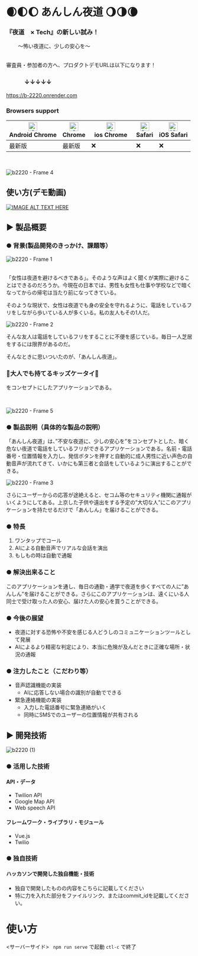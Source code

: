 # 🌒🌓🌔 あんしん夜道 🌖🌗🌘
### 『夜道　× Tech』の新しい試み！
　     　〜怖い夜道に、少しの安心を〜

<br>
審査員・参加者の方へ、プロダクトデモURLは以下になります！
<br>

### 　　　↓↓↓↓↓
https://b-2220.onrender.com

### Browsers support

|[<img src="https://raw.githubusercontent.com/alrra/browser-logos/master/src/chrome/chrome_48x48.png" alt="Chrome" width="24px" height="24px" />](http://gotbahn.github.io/browsers-support-badges/)</br>Android Chrome |[<img src="https://raw.githubusercontent.com/alrra/browser-logos/master/src/chrome/chrome_48x48.png" alt="Chrome" width="24px" height="24px" />](http://gotbahn.github.io/browsers-support-badges/)</br>Chrome |[<img src="https://raw.githubusercontent.com/alrra/browser-logos/master/src/chrome/chrome_48x48.png" alt="Chrome" width="24px" height="24px" />](http://gotbahn.github.io/browsers-support-badges/)</br>ios Chrome　| [<img src="https://raw.githubusercontent.com/alrra/browser-logos/master/src/safari/safari_48x48.png" alt="Safari" width="24px" height="24px" />](http://gotbahn.github.io/browsers-support-badges/)</br>Safari | [<img src="https://raw.githubusercontent.com/alrra/browser-logos/master/src/safari-ios/safari-ios_48x48.png" alt="iOS Safari" width="24px" height="24px" />](http://gotbahn.github.io/browsers-support-badges/)</br>iOS Safari |
| --------- | --------- | --------- | --------- | --------- |
| 最新版　| 最新版 | ❌ | ❌ | ❌ |

<br>

![b2220 - Frame 4](https://user-images.githubusercontent.com/24710953/196140549-7691f13e-495f-490d-8506-c3e96b625011.jpg)

## 使い方(デモ動画)
[![IMAGE ALT TEXT HERE](https://user-images.githubusercontent.com/24710953/197316618-c7c44cbb-c640-45c1-9958-4582c970fe55.png)](https://youtu.be/qfS-SFLeszY)


## ▶️ 製品概要
### ● 背景(製品開発のきっかけ、課題等）
![b2220 - Frame 1](https://user-images.githubusercontent.com/24710953/196140697-24db1d42-18b5-4725-a255-21739ab2974e.jpg)

<br>
「女性は夜道を避けるべきである」。そのような声はよく聞くが実際に避けることはできるのだろうか。今現在の日本では、男性も女性も仕事や学校などで暗くなってからの帰宅は当たり前になってきている。

そのような現状で、女性は夜道でも身の安全を守れるように、電話をしているフリをしながら歩いている人が多くいる。私の友人もその1人だ。


![b2220 - Frame 2](https://user-images.githubusercontent.com/24710953/196140815-1b378ade-398b-4183-878c-a31173b7915d.jpg)


そんな友人は電話をしているフリをすることに不便を感じている。毎日一人芝居をするには限界があるのだ。

そんなときに思いついたのが、「あんしん夜道」。

### 📱大人でも持てるキッズケータイ📱

をコンセプトにしたアプリケーションである。

<br>

![b2220 - Frame 5](https://user-images.githubusercontent.com/24710953/196141110-ec2a38af-9946-42c1-a5e3-b6b2e05d93d0.jpg)

### ● 製品説明（具体的な製品の説明）
「あんしん夜道」は、”不安な夜道に、少しの安心を”をコンセプトとした、暗く危ない夜道で電話をしているフリができるアプリケーションである。名前・電話番号・位置情報を入力し、発信ボタンを押すと自動的に成人男性に近い声色の自動音声が流れてきて、いかにも第三者と会話をしているように演出することができる。

![b2220 - Frame 3](https://user-images.githubusercontent.com/24710953/196142334-44a044fd-41d9-49d3-ae9f-1daca912eb0b.jpg)


さらにユーザーからの応答が途絶えると、セコム等のセキュリティ機関に通報がいくようにしてある。上京した子供や遠出をする予定の”大切な人”にこのアプリケーションを持たせるだけで「あんしん」を届けることができる。


### ● 特長
1. ワンタップでコール
2. AIによる自動音声でリアルな会話を演出
3. もしもの時は自動で通報

### ● 解決出来ること
このアプリケーションを通し、毎日の通勤・通学で夜道を歩くすべての人に”あんしん”を届けることができる。さらにこのアプリケーションは、遠くにいる人同士で受け取った人の安心、届けた人の安心を買うことができる。

### ● 今後の展望
* 夜道に対する恐怖や不安を感じる人どうしのコミュニケーションツールとして発展
* AIによるより精密な判定により、本当に危険が及んだときに正確な場所・状況の通報
### ● 注力したこと（こだわり等）
* 音声認識機能の実装
  * AIに応答しない場合の識別が自動でできる 
* 緊急連絡機能の実装
  * 入力した電話番号に緊急連絡がいく
  * 同時にSMSでのユーザーの位置情報が共有される

## ▶️ 開発技術

![b2220 (1)](https://user-images.githubusercontent.com/24710953/196142534-d51b9723-9114-468e-8a93-c60e2a1713c0.jpg)

### ● 活用した技術
#### API・データ
* Twilion API
* Google Map API
* Web speech API

#### フレームワーク・ライブラリ・モジュール
* Vue.js
* Twilio

### ● 独自技術
#### ハッカソンで開発した独自機能・技術
* 独自で開発したものの内容をこちらに記載してください
* 特に力を入れた部分をファイルリンク、またはcommit_idを記載してください。

# 使い方
<サーバーサイド>
` npm run serve` で起動 `ctl-c` で終了
